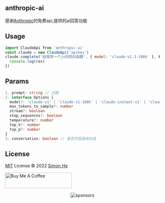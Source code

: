 ## anthropic-ai
感谢[Anthropic](https://console.anthropic.com/docs/api)的免费api,提供的ai回答功能

## Usage
```js
import ClaudeApi from 'anthropic-ai'
const claude = new ClaudeApi('apikey')
claude.complete('给我写一个js的防抖函数', { model: 'claude-v1.3-100k' }, true).then((res) => {
  console.log(res)
})
```

## Params
```typescript
1. prompt: string // 问题
2. interface Options {
  model?: 'claude-v1' | 'claude-v1-100k' | 'claude-instant-v1' | 'claude-instant-v1-100k' | 'claude-v1.3' | 'claude-v1.3-100k' | 'claude-v1.2' | 'claude-v1.0' | 'claude-instant-v1.1' | 'claude-instant-v1.1-100k' | 'claude-instant-v1.0'
  max_tokens_to_sample?: number
  stream?: boolean
  stop_sequences?: boolean
  temperature?: number
  top_k?: number
  top_p?: number
}
3. conversation: boolean // 是否开启连续对话
```

## License
[MIT](./LICENSE) License © 2022 [Simon He](https://github.com/Simon-He95)

<a href="https://github.com/Simon-He95/sponsor" target="_blank"><img src="https://cdn.buymeacoffee.com/buttons/default-orange.png" alt="Buy Me A Coffee" style="height: 51px !important;width: 217px !important;" ></a>


<span><div align="center">![sponsors](https://www.hejian.club/images/sponsors.jpg)</div></span>

